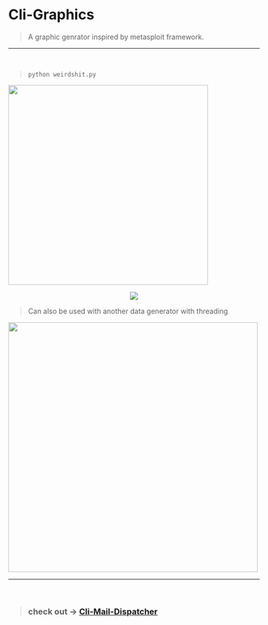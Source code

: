 # Cli-Graphics

> A graphic genrator inspired by metasploit framework.

---

<br>

>```python weirdshit.py```
<img width=400 src="https://i.imgur.com/07I36C7.gif">

<p align="center"><img src="https://readme-typing-svg.herokuapp.com?font=IBM+Plex+Mono&color=%23C4B9F8&size=35&center=true&width=1000&height=150&lines=cool+shit,+right?"/></p>

> Can also be used with another data generator with threading
<img width=500 src="https://i.imgur.com/KDecqtj.gif">

---
<br>

>### check out -> <a href="https://www.youtube.com/watch?v=dQw4w9WgXcQ"> Cli-Mail-Dispatcher</a>
